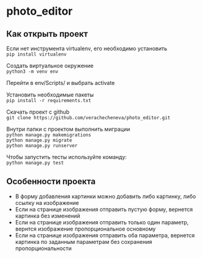 # photo_editor
## Как открыть проект
Если нет инструмента virtualenv, его необходимо установить \
`pip install virtualenv` 

Создать виртуальное окружение \
`python3 -m venv env`

Перейти в env/Scripts/ и выбрать activate 

Установить необходимые пакеты \
`pip install -r requirements.txt` 

Скачать проект с github \
`git clone https://github.com/verachecheneva/photo_editor.git`

Внутри папки с проектом выполнить миграции\
`python manage.py makemigrations` \
`python manage.py migrate` \
`python manage.py runserver`

Чтобы запустить тесты используйте команду: \
`python manage.py test`

## Особенности проекта 

- В форму добавления картинки можно добавить либо картинку, либо ссылку на изображение
- Если на странице изображения отправить пустую форму, вернется картинка без изменений
- Если на странице изображения отправить только один параметр, вернтся изображение пропорциональное основному
- Если на странице изображения отправить оба параметра, вернется картинка по заданным параметрам без сохранения пропорциональности

